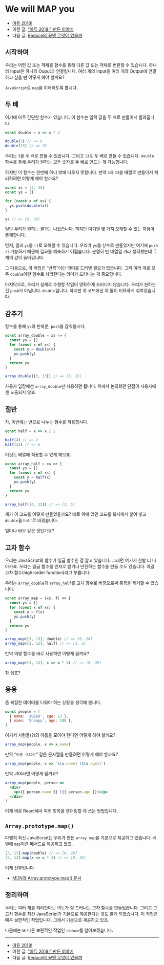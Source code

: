 # We will MAP you

- [아듀 2018!](https://adieu2018.ahastudio.com/)
- 이전 글: [“아듀 2018!” 만든 이야기](http://j.mp/2Rsoj9s)
- 다음 글: [Reduce의 끝엔 무엇이 있을까](http://j.mp/2Q9gSXX)

## 시작하며

우리는 어떤 값 또는 객체를 함수를 통해 다른 값 또는 객체로 변환할 수 있습니다.
하나의 Input은 하나의 Ouput과 연결됩니다.
여러 개의 Input을 여러 개의 Output에 연결하고 싶을 땐 어떻게 헤야 할까요?

`JavaScript`로 `map`을 이해하도록 합시다.

## 두 배

여기에 아주 간단한 함수가 있습니다.
이 함수는 입력 값을 두 배로 만들어서 돌려줍니다.

```javascript
const double = x => x * 2

double(3) // => 6
double(13) // => 26
```

우리는 `3`을 두 배로 만들 수 있습니다. 그리고 `13`도 두 배로 만들 수 있습니다.
`double` 함수를 통해 우리가 원하는 모든 숫자를 두 배로 만드는 게 가능합니다.

하지만 이 함수는 한번에 하나 밖에 다루지 못합니다.
만약 `3`과 `13`을 배열로 만들어서 처리하려면 어떻게 해야 할까요?

```javascript
const xs = [3, 13]
const ys = []

for (const x of xs) {
  ys.push(double(x))
}

ys // => [6, 26]
```

일단 우리가 원하는 결과는 나왔습니다.
하지만 여기엔 몇 가지 오해할 수 있는 지점이 존재합니다.

먼저, 결과 `ys`를 `[]`로 오해할 수 있습니다.
우리가 `ys`를 상수로 만들었지만 여기에 `push`가 가능하기 때문에
결과를 예측하기 어렵습니다.
분명히 빈 배열일 거라 생각했는데 두 개의 값이 들어갑니다.

그 다음으로, 이 작업은 “반복”이란 의미를 드러낼 필요가 없습니다.
그저 여러 개를 모두 `double`이란 함수로 처리한다는
의미가 드러나는 게 중요합니다.

마지막으로, 우리가 실제로 수행할 작업이 명확하게 드러나지 않습니다.
우리가 원하는 건 `push`가 아닙니다. `double`입니다.
하지만 이 코드에선 이 둘이 미묘하게 섞여있습니다.

## 감추기

함수를 통해 `ys`와 반복문, `push`를 감춰봅시다.

```javascript
const array_double = xs => {
  const ys = []
  for (const x of xs) {
    const y = double(x)
    ys.push(y)
  }
  return ys
}

array_double([3, 13]) // => [6. 26]
```

사용자 입장에선 `array_double`만 사용하면 됩니다.
위에서 논의했던 단점이 사용자에겐 노출되지 않죠.

## 절반

자, 이번에는 반으로 나누는 함수를 적용합시다.

```javascript
const half = x => x / 2

half(4) // => 2
half(12) // => 6
```

이것도 배열에 적용할 수 있게 해보죠.

```javascript
const array_half = xs => {
  const ys = []
  for (const x of xs) {
    const y = half(x)
    ys.push(y)
  }
  return ys
}

array_half([4, 12]) // => [2, 6]
```

제가 이 코드를 어떻게 만들었을까요?
바로 위에 있던 코드를 복사해서 붙여 넣고 `double`을 `half`로 바꿨습니다.

얼마나 바보 같은 짓인가요?

## 고차 함수

우리는 JavaScript의 함수가 일급 함수인 걸 알고 있습니다.
그러면 여기서 한발 더 나아가죠.
우리는 일급 함수를 인자로 받거나 반환하는 함수를 만들 수도 있습니다.
이걸 고차 함수(high-order function)라고 부릅니다.

우리는 `array_double`과 `array_half`를 고차 함수로 바꿈으로써
중복을 제거할 수 있습니다.

```javascript
const array_map = (xs, f) => {
  const ys = []
  for (const x of xs) {
    const y = f(x)
    ys.push(y)
  }
  return ys
}

array_map([3, 13], double) // => [6, 26]
array_map([2, 12], half) // => [1, 6]
```

만약 익명 함수를 바로 사용하면 어떻게 될까요?

```javascript
array_map([3, 13], x => x * 3) // => [9, 39]
```

참 쉽죠?

## 응용

좀 복잡한 데이터를 다뤄야 하는 상황을 생각해 봅니다.

```javascript
const people = [
  { name: 'JOEKR', age: 13 },
  { name: 'Snoopy', age: 100 },
]
```

여기서 사람들(?)의 이름을 모아야 한다면 어떻게 헤야 할까요?

```javascript
array_map(people, x => x.name)
```

만약 “`이름 (나이)`” 같은 문자열을 만들려면 어떻게 해야 할까요?

```javascript
array_map(people, x => `${x.name} (${x.age})`)
```

만약 JSX라면 어떻게 될까요?

```jsx
array_map(people, person =>
  <div>
    <p>{{ person.name }} ({{ person.age }})</p>
  </div>
)
```

이게 바로 React에서 여러 항목을 렌더링할 때 쓰는 방법입니다.

## `Array.prototype.map()`

다행히 최신 JavaScript는 우리가 만든 `array_map`을 기본으로 제공하고 있습니다.
배열에 `map`이란 메서드로 제공하고 있죠.

```javascript
[3, 13].map(double) // => [6, 26]
[3, 13].map(x => x * 3) // => [9, 39]
```

이게 전부입니다.

- [MDN의 Array.prototype.map() 문서](http://j.mp/2Q7Fb8U)

## 정리하며

우리는 여러 개를 처리한다는 의도가 잘 드러나는 고차 함수를 만들었습니다.
그리고 그 고차 함수를 최신 JavaScript가
기본으로 제공한다는 것도 알게 되었습니다.
이 작업은 매우 보편적인 작업입니다. 그래서 기본으로 제공하고 있죠.

다음에는 또 다른 보편적인 작업인 `reduce`를 알아보겠습니다.

---

- [아듀 2018!](https://adieu2018.ahastudio.com/)
- 이전 글: [“아듀 2018!” 만든 이야기](http://j.mp/2Rsoj9s)
- 다음 글: [Reduce의 끝엔 무엇이 있을까](http://j.mp/2Q9gSXX)
